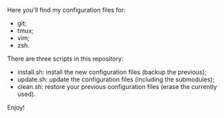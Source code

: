 Here you'll find my configuration files for:
  - git;
  - tmux;
  - vim;
  - zsh.

There are three scripts in this repository:
  - install.sh: install the new configuration files (backup the previous);
  - update.sh: update the configuration files (including the submodules);
  - clean.sh: restore your previous configuration files (erase the currently used).

Enjoy!
